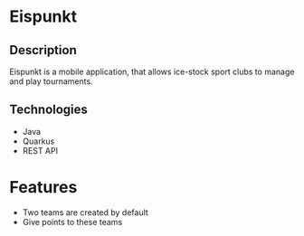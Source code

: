 # Eispunkt

## Description
Eispunkt is a mobile application, that allows ice-stock sport clubs to manage and play tournaments.

## Technologies
- Java
- Quarkus
- REST API

# Features
- Two teams are created by default
- Give points to these teams